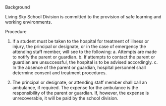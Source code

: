 Background

Living Sky School Division is committed to the provision of safe learning and working environments.


Procedure

1.	If a student must be taken to the hospital for treatment of illness or injury, the principal or designate, or in the case of emergency the attending staff member, will see to the following:
a.	Attempts are made to notify the parent or guardian.
b.	If attempts to contact the parent or guardian are unsuccessful, the hospital is to be advised accordingly.
c.	In the absence of the parent or guardian, hospital personnel shall determine consent and treatment procedures. 

2.	The principal or designate, or attending staff member shall call an ambulance, if required. The expense for the ambulance is the responsibility of the parent or guardian. If, however, the expense is unrecoverable, it will be paid by the school division.
